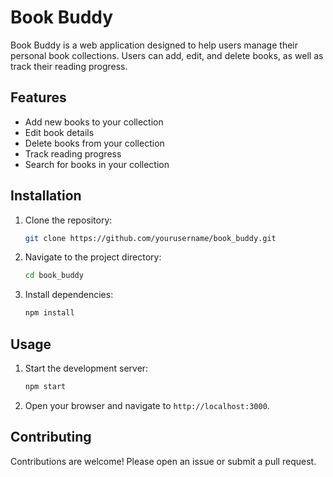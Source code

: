 # Book Buddy

Book Buddy is a web application designed to help users manage their personal book collections. Users can add, edit, and delete books, as well as track their reading progress.

## Features

- Add new books to your collection
- Edit book details
- Delete books from your collection
- Track reading progress
- Search for books in your collection

## Installation

1. Clone the repository:
    ```bash
    git clone https://github.com/yourusername/book_buddy.git
    ```
2. Navigate to the project directory:
    ```bash
    cd book_buddy
    ```
3. Install dependencies:
    ```bash
    npm install
    ```

## Usage

1. Start the development server:
    ```bash
    npm start
    ```
2. Open your browser and navigate to `http://localhost:3000`.

## Contributing

Contributions are welcome! Please open an issue or submit a pull request.
